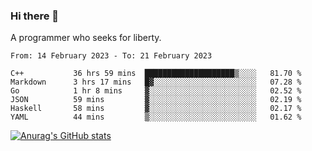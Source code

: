 ### Hi there 👋

<!--
**shejialuo/shejialuo** is a ✨ _special_ ✨ repository because its `README.md` (this file) appears on your GitHub profile.

Here are some ideas to get you started:

- 🔭 I’m currently working on ...
- 🌱 I’m currently learning ...
- 👯 I’m looking to collaborate on ...
- 🤔 I’m looking for help with ...
- 💬 Ask me about ...
- 📫 How to reach me: ...
- 😄 Pronouns: ...
- ⚡ Fun fact: ...
-->

A programmer who seeks for liberty.

<!--START_SECTION:waka-->

```text
From: 14 February 2023 - To: 21 February 2023

C++           36 hrs 59 mins  ████████████████████▒░░░░   81.70 %
Markdown      3 hrs 17 mins   █▓░░░░░░░░░░░░░░░░░░░░░░░   07.28 %
Go            1 hr 8 mins     ▓░░░░░░░░░░░░░░░░░░░░░░░░   02.52 %
JSON          59 mins         ▓░░░░░░░░░░░░░░░░░░░░░░░░   02.19 %
Haskell       58 mins         ▓░░░░░░░░░░░░░░░░░░░░░░░░   02.17 %
YAML          44 mins         ▒░░░░░░░░░░░░░░░░░░░░░░░░   01.62 %
```

<!--END_SECTION:waka-->

[![Anurag's GitHub stats](https://github-readme-stats.vercel.app/api?username=shejialuo&show_icons=true&theme=dracula)](https://github.com/anuraghazra/github-readme-stats)
